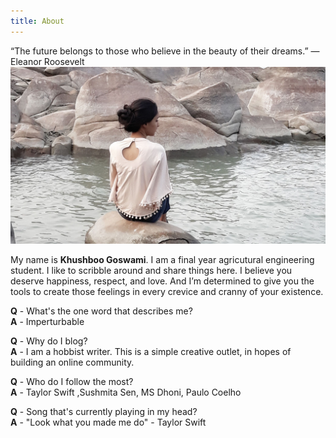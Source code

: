 ```yaml
---
title: About
---
```


“The future belongs to those who believe in the beauty of their dreams.” —Eleanor Roosevelt
![http://localhost:8000](./cover.jpg)

My name is **Khushboo Goswami**. I am a final year agricutural engineering student. I like to scribble around and share things here. I believe you deserve happiness, respect, and love. And I’m determined to give you the tools to create those feelings in every crevice and cranny of your existence.

**Q** - What's the one word that describes me?<br>
**A** - Imperturbable

**Q** - Why do I blog?<br>
**A** - I am a hobbist writer. This is a simple creative outlet, in hopes of building an online community. 

**Q** - Who do I follow the most?<br>
**A** - Taylor Swift ,Sushmita Sen, MS Dhoni, Paulo Coelho

**Q** - Song that's currently playing in my head?<br>
**A** - "Look what you made me do" - Taylor Swift
